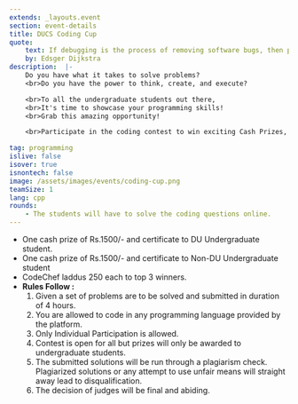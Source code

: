 ```yaml
---
extends: _layouts.event
section: event-details
title: DUCS Coding Cup
quote:
    text: If debugging is the process of removing software bugs, then programming must be the process of putting them in.
    by: Edsger Dijkstra
description:  |-
    Do you have what it takes to solve problems?
    <br>Do you have the power to think, create, and execute?

    <br>To all the undergraduate students out there,
    <br>It's time to showcase your programming skills!
    <br>Grab this amazing opportunity!

    <br>Participate in the coding contest to win exciting Cash Prizes, CodeChef laddus and Certificates! 💰

tag: programming
islive: false
isover: true
isnontech: false
image: /assets/images/events/coding-cup.png
teamSize: 1
lang: cpp
rounds:
    - The students will have to solve the coding questions online.
---
```

- One cash prize of Rs.1500/- and certificate to DU Undergraduate student.
- One cash prize of Rs.1500/- and certificate to Non-DU Undergraduate student
- CodeChef laddus 250 each to top 3 winners.
- **Rules Follow :**
    1. Given a set of problems are to be solved and submitted in duration of 4 hours.
    2. You are allowed to code in any programming language provided by the platform.
    3. Only Individual Participation is allowed.
    4. Contest is open for all but prizes will only be awarded to undergraduate students.
    5. The submitted solutions will be run through a plagiarism check. Plagiarized solutions or any attempt to use unfair means will straight away lead to disqualification.
    6. The decision of judges will be final and abiding.

